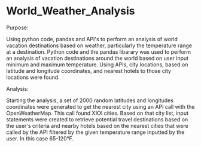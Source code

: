 # World_Weather_Analysis

Purpose:

  Using python code, pandas and API's to perform an analysis of world vacation destinations based on weather, particularly the temperature range at a destination. Python code and the pandas libarary was used to perform an analysis of vacation destinations around the world based on user input minimum and maximum temperature. Using APIs, city locations, based on latitude and longitude coordinates, and nearest hotels to those city locations were found.

Analysis: 

  Starting the analysis, a set of 2000 random latitudes and longitudes coordinates were generated to get the nearest city using an API call with the OpenWeatherMap. This call found XXX cities. Based on that city list, input statements were created to retrieve potential travel destinations based on the user's criteria and nearby hotels based on the nearest cities that were called by the API filtered by the given temperature range inputted by the user. In this case 65-120°F. 
  
